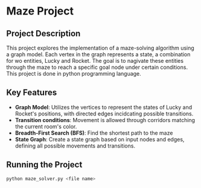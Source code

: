 # Maze Project

## Project Description
This project explores the implementation of a maze-solving algorithm using a graph model. Each vertex in the graph represents a state, a combination for wo entities, Lucky and Rocket. The goal is to nagivate these entities through the maze to reach a specific goal node under certain conditions. This project is done in python programming language.

## Key Features
- **Graph Model**: Utilizes the vertices to represent the states of Lucky and Rocket's positions, with directed edges incidcating possible transitions.
- **Transition conditions**: Movement is allowed through corridors matching the current room's color.
- **Breadth-First Search (BFS)**: Find the shortest path to the maze
- **State Graph**: Create a state graph based on input nodes and edges, defining all possible movements and transitions.

## Running the Project
```bash
python maze_solver.py <file name>
```

